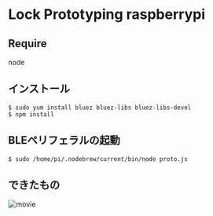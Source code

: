 # Lock Prototyping raspberrypi

## Require

node

## インストール

```
$ sudo yum install bluez bluez-libs bluez-libs-devel
$ npm install
```

## BLEペリフェラルの起動

```
$ sudo /home/pi/.nodebrew/current/bin/node proto.js
```

## できたもの

 ![movie](https://github.com/wads/bicycle-lock-proto/blob/master/images/proto.gif)